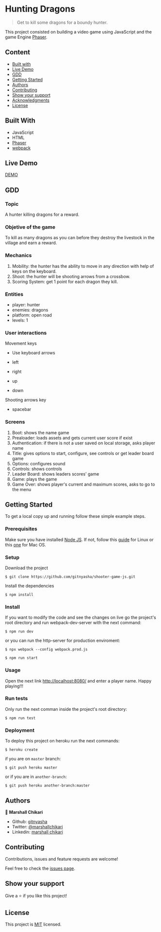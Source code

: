 # Hunting Dragons

> Get to kill some dragons for a boundy hunter.

<!-- <p align="center">
    <img src="image.png">
</p> -->

This project consisted on building a video game using JavaScript and the game Engine [Phaser](https://phaser.io/).

## Content

- [Built with](#built-with)
- [Live Demo](#live-demo)
- [GDD](#gdd)
- [Getting Started](#getting-started)
- [Authors](#authors)
- [Contributing](#contributing)
- [Show your support](#show-your-support)
- [Acknowledgments](#acknowledgments)
- [License](#license)

## Built With

- JavaScript
- HTML
- [Phaser](https://phaser.io/)
- [webpack](https://webpack.js.org/)

## Live Demo

[DEMO](https://gitnyasha.github.io/shooter-game-js/)

## GDD

### Topic

A hunter killing dragons for a reward.

### Objetive of the game

To kill as many dragons as you can before they destroy the livestock in the village and earn a reward.

### Mechanics

1. Mobility: the hunter has the ability to move in any direction with help of keys on the keyboard.
2. Shoot: the hunter will be shooting arrows from a crossbow.
3. Scoring System: get 1 point for each dragon they kill.

### Entities

- player: hunter
- enemies: dragons
- platform: open road
- levels: 1

### User interactions

Movement keys

- Use keyboard arrows

- left
- right
- up
- down

Shooting arrows key

- spacebar

### Screens

1. Boot: shows the name game
2. Prealoader: loads assets and gets current user score if exist
3. Authentication: if there is not a user saved on local storage, asks player name
4. Title: gives options to start, configure, see controls or get leader board game
5. Options: configures sound
6. Controls: shows controls
7. Leader Board: shows leaders scores' game
8. Game: plays the game
9. Game Over: shows player's current and maximum scores, asks to go to the menu

## Getting Started

To get a local copy up and running follow these simple example steps.

### Prerequisites

Make sure you have installed [Node JS](https://nodejs.org/en/). If not, follow this [guide](https://www.geeksforgeeks.org/installation-of-node-js-on-linux/) for Linux or this [one](https://treehouse.github.io/installation-guides/mac/node-mac.html) for Mac OS.

### Setup

Download the project

    $ git clone https://github.com/gitnyasha/shooter-game-js.git

Install the dependencies

    $ npm install

### Install

If you want to modify the code and see the changes on live go the project's root directory and run webpack-dev-server with the next command:

    $ npm run dev

or you can run the http-server for production enviroment:

    $ npx webpack --config webpack.prod.js

    $ npm run start

### Usage

Open the next link [http://localhost:8080/](http://localhost:8080/) and enter a player name. Happy playing!!!

### Run tests

Only run the next comman inside the project's root directory:

    $ npm run test

### Deployment

To deploy this project on heroku run the next commands:

    $ heroku create

if you are on `master` branch:

    $ git push heroku master

or if you are in `another-branch`:

    $ git push heroku another-branch:master

## Authors

👤 **Marshall Chikari**

- Github: [gitnyasha](https://github.com/gitnyasha)
- Twitter: [@marshallchikari](https://twitter.com/marshallchikari)
- Linkedin: [marshall chikari](https://www.linkedin.com/in/marshall-chikari)

## Contributing

Contributions, issues and feature requests are welcome!

Feel free to check the [issues page](https://github.com/gitnyasha/shooter-game-js/issues).

## Show your support

Give a ⭐️ if you like this project!

## License

This project is [MIT](LICENSE) licensed.

